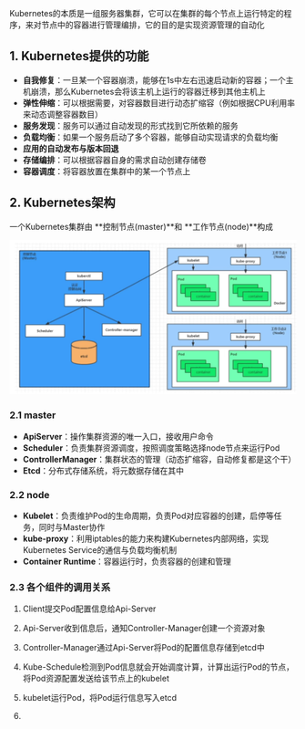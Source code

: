 Kubernetes的本质是一组服务器集群，它可以在集群的每个节点上运行特定的程序，来对节点中的容器进行管理编排，它的目的是实现资源管理的自动化

## 1. Kubernetes提供的功能

* **自我修复**：一旦某一个容器崩溃，能够在1s中左右迅速启动新的容器；一个主机崩溃，那么Kubernetes会将该主机上运行的容器迁移到其他主机上
* **弹性伸缩**：可以根据需要，对容器数目进行动态扩缩容（例如根据CPU利用率来动态调整容器数目）
* **服务发现**：服务可以通过自动发现的形式找到它所依赖的服务
* **负载均衡**：如果一个服务启动了多个容器，能够自动实现请求的负载均衡
* **应用的自动发布与版本回退**
* **存储编排**：可以根据容器自身的需求自动创建存储卷
* **容器调度**：将容器放置在集群中的某一个节点上

## 2. Kubernetes架构

一个Kubernetes集群由 **控制节点(master)**和 **工作节点(node)**构成

![1](p/1.png)

### 2.1 master

* **ApiServer**：操作集群资源的唯一入口，接收用户命令
* **Scheduler**：负责集群资源调度，按照调度策略选择node节点来运行Pod
* **ControllerManager**：集群状态的管理（动态扩缩容，自动修复都是这个干）
* **Etcd**：分布式存储系统，将元数据存储在其中

### 2.2 node

* **Kubelet**：负责维护Pod的生命周期，负责Pod对应容器的创建，启停等任务，同时与Master协作
* **kube-proxy**：利用iptables的能力来构建Kubernetes内部网络，实现Kubernetes Service的通信与负载均衡机制
* **Container Runtime**：容器运行时，负责容器的创建和管理

### 2.3 各个组件的调用关系

1. Client提交Pod配置信息给Api-Server

2. Api-Server收到信息后，通知Controller-Manager创建一个资源对象

3. Controller-Manager通过Api-Server将Pod的配置信息存储到etcd中

4. Kube-Schedule检测到Pod信息就会开始调度计算，计算出运行Pod的节点，将Pod资源配置发送给该节点上的kubelet

5. kubelet运行Pod，将Pod运行信息写入etcd

6. 
